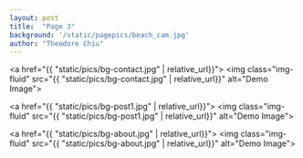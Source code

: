 ```yaml
---
layout: post
title:  "Page 3"
background: '/static/pagepics/beach_cam.jpg'
author: "Theodore Chiu"
---
```


<a href="{{ "static/pics/bg-contact.jpg" | relative_url}}">
	<img class="img-fluid" src="{{ "static/pics/bg-contact.jpg" | relative_url}}" alt="Demo Image">
</a>

<a href="{{ "static/pics/bg-post1.jpg" | relative_url}}">
	<img class="img-fluid" src="{{ "static/pics/bg-post1.jpg" | relative_url}}" alt="Demo Image">
</a>

<a href="{{ "static/pics/bg-about.jpg" | relative_url}}">
	<img class="img-fluid" src="{{ "static/pics/bg-about.jpg" | relative_url}}" alt="Demo Image">
</a>

